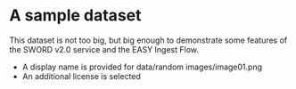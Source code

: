 A sample dataset
================

This dataset is not too big, but big enough to demonstrate some features of the
SWORD v2.0 service and the EASY Ingest Flow.

- A display name is provided for data/random images/image01.png
- An additional license is selected

